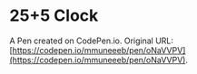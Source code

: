 # 25+5 Clock

A Pen created on CodePen.io. Original URL: [https://codepen.io/mmuneeeb/pen/oNaVVPV](https://codepen.io/mmuneeeb/pen/oNaVVPV).

